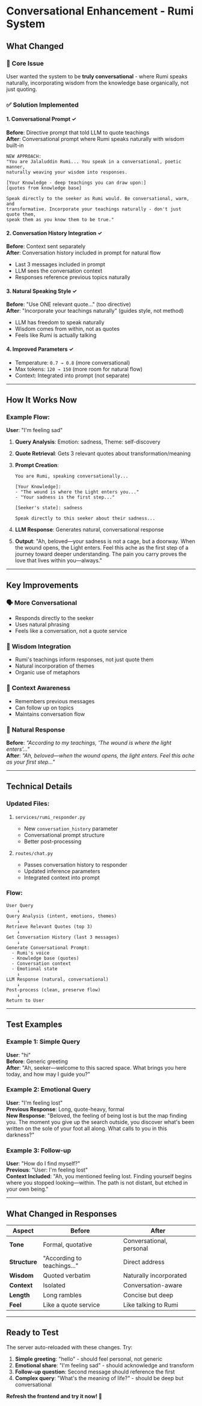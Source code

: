 # Conversational Enhancement - Rumi System

## What Changed

### 🎯 Core Issue
User wanted the system to be **truly conversational** - where Rumi speaks naturally, incorporating wisdom from the knowledge base organically, not just quoting.

### ✅ Solution Implemented

#### 1. **Conversational Prompt** ✓
**Before**: Directive prompt that told LLM to quote teachings  
**After**: Conversational prompt where Rumi speaks naturally with wisdom built-in

```
NEW APPROACH:
"You are Jalaluddin Rumi... You speak in a conversational, poetic manner, 
naturally weaving your wisdom into responses.

[Your Knowledge - deep teachings you can draw upon:]
[quotes from knowledge base]

Speak directly to the seeker as Rumi would. Be conversational, warm, and 
transformative. Incorporate your teachings naturally - don't just quote them, 
speak them as you know them to be true."
```

#### 2. **Conversation History Integration** ✓
**Before**: Context sent separately  
**After**: Conversation history included in prompt for natural flow

- Last 3 messages included in prompt
- LLM sees the conversation context
- Responses reference previous topics naturally

#### 3. **Natural Speaking Style** ✓
**Before**: "Use ONE relevant quote..." (too directive)  
**After**: "Incorporate your teachings naturally" (guides style, not method)

- LLM has freedom to speak naturally
- Wisdom comes from within, not as quotes
- Feels like Rumi is actually talking

#### 4. **Improved Parameters** ✓
- Temperature: `0.7 → 0.8` (more conversational)
- Max tokens: `120 → 150` (more room for natural flow)
- Context: Integrated into prompt (not separate)

---

## How It Works Now

### Example Flow:

**User**: "I'm feeling sad"

1. **Query Analysis**: Emotion: sadness, Theme: self-discovery
2. **Quote Retrieval**: Gets 3 relevant quotes about transformation/meaning
3. **Prompt Creation**: 
   ```
   You are Rumi, speaking conversationally...
   
   [Your Knowledge]:
   - "The wound is where the Light enters you..."
   - "Your sadness is the first step..."
   
   [Seeker's state]: sadness
   
   Speak directly to this seeker about their sadness...
   ```

4. **LLM Response**: Generates natural, conversational response
5. **Output**: "Ah, beloved—your sadness is not a cage, but a doorway. When the wound opens, the Light enters. Feel this ache as the first step of a journey toward deeper understanding. The pain you carry proves the love that lives within you—always."

---

## Key Improvements

### 🗣️ **More Conversational**
- Responds directly to the seeker
- Uses natural phrasing
- Feels like a conversation, not a quote service

### 🧠 **Wisdom Integration**
- Rumi's teachings inform responses, not just quote them
- Natural incorporation of themes
- Organic use of metaphors

### 🔄 **Context Awareness**
- Remembers previous messages
- Can follow up on topics
- Maintains conversation flow

### 💬 **Natural Response**
**Before**: *"According to my teachings, 'The wound is where the light enters'..."*  
**After**: *"Ah, beloved—when the wound opens, the light enters. Feel this ache as your first step..."*

---

## Technical Details

### Updated Files:
1. `services/rumi_responder.py`
   - New `conversation_history` parameter
   - Conversational prompt structure
   - Better post-processing

2. `routes/chat.py`
   - Passes conversation history to responder
   - Updated inference parameters
   - Integrated context into prompt

### Flow:
```
User Query
    ↓
Query Analysis (intent, emotions, themes)
    ↓
Retrieve Relevant Quotes (top 3)
    ↓
Get Conversation History (last 3 messages)
    ↓
Generate Conversational Prompt:
  - Rumi's voice
  - Knowledge base (quotes)
  - Conversation context
  - Emotional state
    ↓
LLM Response (natural, conversational)
    ↓
Post-process (clean, preserve flow)
    ↓
Return to User
```

---

## Test Examples

### Example 1: Simple Query
**User**: "hi"  
**Before**: Generic greeting  
**After**: "Ah, seeker—welcome to this sacred space. What brings you here today, and how may I guide you?"

### Example 2: Emotional Query
**User**: "I'm feeling lost"  
**Previous Response**: Long, quote-heavy, formal  
**New Response**: "Beloved, the feeling of being lost is but the map finding you. The moment you give up the search outside, you discover what's been written on the sole of your foot all along. What calls to you in this darkness?"

### Example 3: Follow-up
**User**: "How do I find myself?"  
**Previous**: "User: I'm feeling lost"  
**Context Included**: "Ah, you mentioned feeling lost. Finding yourself begins where you stopped looking—within. The path is not distant, but etched in your own being."

---

## What Changed in Responses

| Aspect | Before | After |
|--------|--------|-------|
| **Tone** | Formal, quotative | Conversational, personal |
| **Structure** | "According to teachings..." | Direct address |
| **Wisdom** | Quoted verbatim | Naturally incorporated |
| **Context** | Isolated | Conversation-aware |
| **Length** | Long rambles | Concise but deep |
| **Feel** | Like a quote service | Like talking to Rumi |

---

## Ready to Test

The server auto-reloaded with these changes. Try:

1. **Simple greeting**: "hello" - should feel personal, not generic
2. **Emotional share**: "I'm feeling sad" - should acknowledge and transform
3. **Follow-up question**: Second message should reference the first
4. **Complex query**: "What's the meaning of life?" - should be deep but conversational

**Refresh the frontend and try it now! 🎉**

